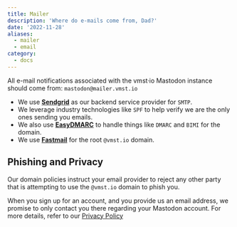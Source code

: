 ```yaml
---
title: Mailer
description: 'Where do e-mails come from, Dad?'
date: '2022-11-28'
aliases:
  - mailer
  - email
category:
  - docs
---
```


All e-mail notifications associated with the vmst·io Mastodon instance should come from: `mastodon@mailer.vmst.io`

* We use **[Sendgrid](https://sendgrid.com)** as our backend service provider for `SMTP`.
* We leverage industry technologies like `SPF` to help verify we are the only ones sending you emails.
* We also use **[EasyDMARC](https://easydmarc.com)** to handle things like `DMARC` and `BIMI` for the domain.
* We use **[Fastmail](https://fastmail.com)** for the root `@vmst.io` domain.

## Phishing and Privacy

Our domain policies instruct your email provider to reject any other party that is attempting to use the `@vmst.io` domain to phish you.

When you sign up for an account, and you provide us an email address, we promise to only contact you there regarding your Mastodon account.
For more details, refer to our [Privacy Policy](https://vmst.io/privacy-policy)
